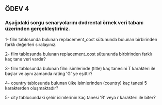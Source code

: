## ÖDEV 4
### Aşağıdaki sorgu senaryolarını dvdrental örnek veri tabanı üzerinden gerçekleştiriniz.

1- film tablosunda bulunan replacement_cost sütununda bulunan birbirinden farklı değerleri sıralayınız.

2- film tablosunda bulunan replacement_cost sütununda birbirinden farklı kaç tane veri vardır?

3- film tablosunda bulunan film isimlerinde (title) kaç tanesini T karakteri ile başlar ve aynı zamanda rating 'G' ye eşittir?

4- country tablosunda bulunan ülke isimlerinden (country) kaç tanesi 5 karakterden oluşmaktadır?

5- city tablosundaki şehir isimlerinin kaç tanesi 'R' veya r karakteri ile biter?